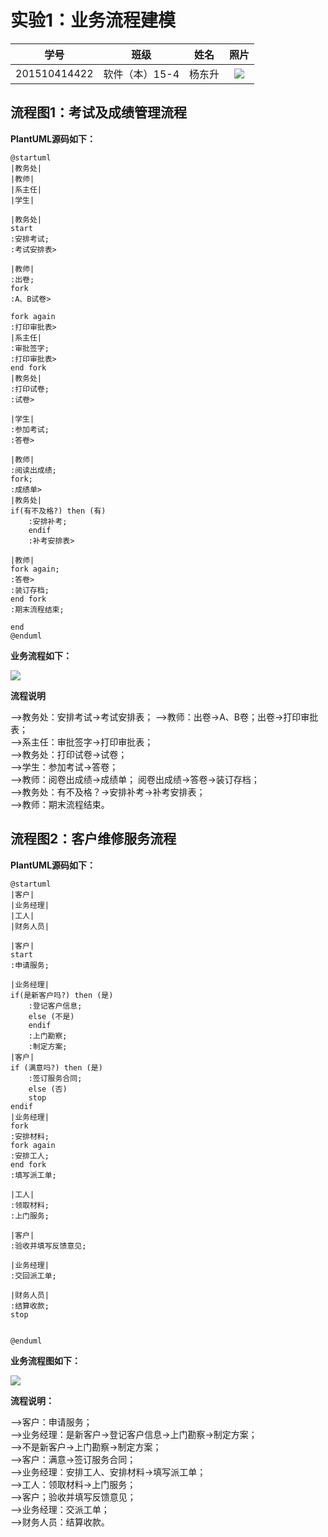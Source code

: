 # 实验1：业务流程建模
|学号|班级|姓名|照片|
|:-:|:-:|:-:|:-:|
|201510414422|软件（本）15-4|杨东升| ![](../ydswinter.jpg)|

## 流程图1：考试及成绩管理流程

**PlantUML源码如下：**
```puml
@startuml
|教务处|
|教师|
|系主任|
|学生|

|教务处|
start
:安排考试;
:考试安排表>

|教师|
:出卷;
fork
:A、B试卷>

fork again
:打印审批表>
|系主任|
:审批签字;
:打印审批表>
end fork
|教务处|
:打印试卷;
:试卷>

|学生|
:参加考试;
:答卷>

|教师|
:阅读出成绩;
fork;
:成绩单>
|教务处|
if(有不及格?) then (有)
    :安排补考;
    endif
    :补考安排表>

|教师|
fork again;
:答卷>
:装订存档;
end fork
:期末流程结束;

end
@enduml
```
**业务流程如下：**

![](flow1.png)

**流程说明**

-->教务处：安排考试->考试安排表；
-->教师：出卷->A、B卷；出卷->打印审批表；  
-->系主任：审批签字->打印审批表；  
-->教务处：打印试卷->试卷；   
-->学生：参加考试->答卷；  
-->教师：阅卷出成绩->成绩单； 阅卷出成绩->答卷->装订存档；   
-->教务处：有不及格？->安排补考->补考安排表；  
-->教师：期末流程结束。  

## 流程图2：客户维修服务流程

**PlantUML源码如下：**

```puml
@startuml
|客户|
|业务经理|
|工人|
|财务人员|

|客户|
start
:申请服务;

|业务经理|
if(是新客户吗?) then (是)
    :登记客户信息;
    else (不是)
    endif
    :上门勘察;
    :制定方案;
|客户|
if (满意吗?) then (是)
    :签订服务合同;
    else (否)
    stop
endif
|业务经理|
fork
:安排材料;
fork again
:安排工人;
end fork
:填写派工单;

|工人|
:领取材料;
:上门服务;

|客户|
:验收并填写反馈意见;

|业务经理|
:交回派工单;

|财务人员|
:结算收款;
stop


@enduml
```

**业务流程图如下：**

![](flow2.png)

**流程说明：**

-->客户：申请服务；  
-->业务经理：是新客户->登记客户信息->上门勘察->制定方案；  
-->不是新客户->上门勘察->制定方案；  
-->客户：满意->签订服务合同；  
-->业务经理：安排工人、安排材料->填写派工单；  
-->工人：领取材料->上门服务；   
-->客户；验收并填写反馈意见；  
-->业务经理：交派工单；  
-->财务人员：结算收款。  

